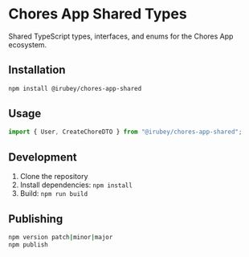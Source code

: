# Chores App Shared Types

Shared TypeScript types, interfaces, and enums for the Chores App ecosystem.

## Installation

```bash
npm install @irubey/chores-app-shared
```

## Usage

```typescript
import { User, CreateChoreDTO } from "@irubey/chores-app-shared";
```

## Development

1. Clone the repository
2. Install dependencies: `npm install`
3. Build: `npm run build`

## Publishing

```bash
npm version patch|minor|major
npm publish
```
